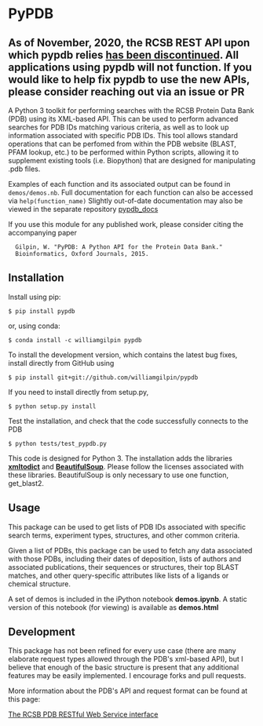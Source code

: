 # PyPDB


## As of November, 2020, the RCSB REST API upon which pypdb relies [has been discontinued](https://www.rcsb.org/pages/webservices/rest-search). All applications using pypdb will not function. If you would like to help fix pypdb to use the new APIs, please consider reaching out via an issue or PR

A Python 3 toolkit for performing searches with the RCSB Protein Data Bank (PDB) using its XML-based API. This can be used to perform advanced searches for PDB IDs matching various criteria, as well as to look up information associated with specific PDB IDs. This tool allows standard operations that can be perfomed from within the PDB website (BLAST, PFAM lookup, etc.) to be performed within Python scripts, allowing it to supplement existing tools (i.e. Biopython) that are designed for manipulating .pdb files.

Examples of each function and its associated output can be found in `demos/demos.nb`. Full documentation for each function can also be accessed via `help(function_name)`
Slightly out-of-date documentation may also be viewed in the separate repository [pypdb_docs](http://www.wgilpin.com/pypdb_docs/html/)

If you use this module for any published work, please consider citing the accompanying paper

      Gilpin, W. "PyPDB: A Python API for the Protein Data Bank." 
      Bioinformatics, Oxford Journals, 2015.


## Installation

Install using pip:

	$ pip install pypdb

or, using conda:

	$ conda install -c williamgilpin pypdb

To install the development version, which contains the latest bug fixes, install directly from GitHub using

   	$ pip install git+git://github.com/williamgilpin/pypdb

If you need to  install directly from setup.py,

    $ python setup.py install


Test the installation, and check that the code successfully connects to the PDB

	$ python tests/test_pypdb.py

This code is designed for Python 3. The installation adds the libraries [**xmltodict**](https://github.com/martinblech/xmltodict) and [**BeautifulSoup**](http://www.crummy.com/software/BeautifulSoup/). Please follow the licenses associated with these libraries.
BeautifulSoup is only necessary to use one function, get_blast2.

## Usage

This package can be used to get lists of PDB IDs associated with specific search terms, experiment types, structures, and other common criteria.

Given a list of PDBs, this package can be used to fetch any data associated with those PDBs, including their dates of deposition, lists of authors and associated publications, their sequences or structures, their top BLAST matches, and other query-specific attributes like lists of a ligands or chemical structure.

A set of demos is included in the iPython notebook **demos.ipynb**. A static version of this notebook (for viewing) is available as **demos.html**

## Development

This package has not been refined for every use case (there are many elaborate request types allowed through the PDB's xml-based API), but I believe that enough of the basic structure is present that any additional features may be easily implemented. I encourage forks and pull requests.

More information about the PDB's API and request format can be found at this page:

[The RCSB PDB RESTful Web Service interface](http://www.rcsb.org/pdb/software/rest.do)


